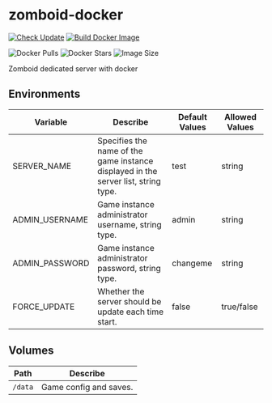 # zomboid-docker

[![Check Update](https://github.com/KagurazakaNyaa/zomboid-docker/actions/workflows/update.yml/badge.svg)](https://github.com/KagurazakaNyaa/zomboid-docker/actions/workflows/update.yml)
[![Build Docker Image](https://github.com/KagurazakaNyaa/zomboid-docker/actions/workflows/docker.yml/badge.svg)](https://github.com/KagurazakaNyaa/zomboid-docker/actions/workflows/docker.yml)

![Docker Pulls](https://img.shields.io/docker/pulls/kagurazakanyaa/zomboid)
![Docker Stars](https://img.shields.io/docker/stars/kagurazakanyaa/zomboid)
![Image Size](https://img.shields.io/docker/image-size/kagurazakanyaa/zomboid/latest)

Zomboid dedicated server with docker

## Environments

| Variable       | Describe                                                                           | Default Values | Allowed Values |
|----------------|------------------------------------------------------------------------------------|----------------|----------------|
| SERVER_NAME    | Specifies the name of the game instance displayed in the server list, string type. | test           | string         |
| ADMIN_USERNAME | Game instance administrator username, string type.                                 | admin          | string         |
| ADMIN_PASSWORD | Game instance administrator password, string type.                                 | changeme       | string         |
| FORCE_UPDATE   | Whether the server should be update each time start.                               | false          | true/false     |

## Volumes

| Path    | Describe               |
|---------|------------------------|
| `/data` | Game config and saves. |
